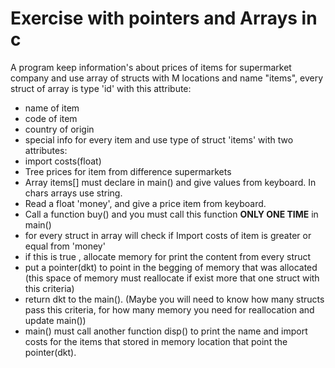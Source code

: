 # Exercise with pointers and Arrays in c 
A program keep information's about prices of items for supermarket company
and use array of structs with M locations and name "items", every struct of array is type 'id'
with this attribute:

  -  name of item
  -  code of item
  -  country of origin
  -  special info for every item and use type of struct 'items' with two attributes:
  -  import costs(float)
  -  Tree prices for item from difference supermarkets
  -  Array items[] must declare in main() and give values from keyboard. 
  In chars arrays use string.
  -  Read a float 'money', and give a price item from keyboard.
  -  Call a function buy() and you must call this function **ONLY ONE TIME** in main()
  -  for every struct in array will check if Import costs of item is greater or equal 
  from 'money'
  -  if this is true , allocate memory for print the content from every struct
  -  put a pointer(dkt) to point in the begging of memory that was allocated
  (this space of memory must reallocate if exist more that one struct with this criteria)
  -  return dkt to the main(). (Maybe you will need to know how many structs pass this
   criteria, for how many memory you need for reallocation and update main()) 
  -  main() must call another function disp() to print the name and import costs for the
  items that stored in memory location that point the pointer(dkt).
